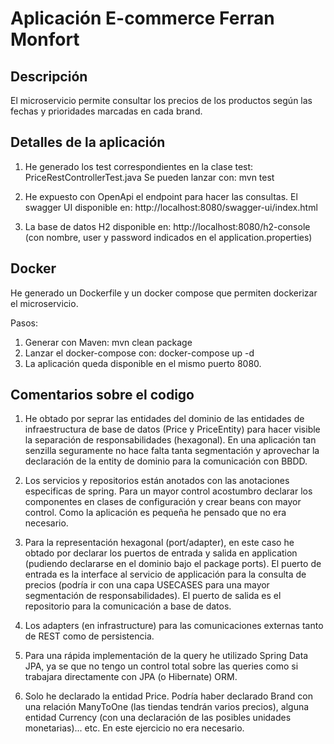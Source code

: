 # Aplicación E-commerce Ferran Monfort

## Descripción

El microservicio permite consultar los precios de los productos según las fechas y prioridades marcadas
en cada brand.


## Detalles de la aplicación

1. He generado los test correspondientes en la clase test: PriceRestControllerTest.java Se pueden lanzar con: mvn test

2. He expuesto con OpenApi el endpoint para hacer las consultas. El swagger UI disponible en: http://localhost:8080/swagger-ui/index.html

3. La base de datos H2 disponible en: http://localhost:8080/h2-console (con nombre, user y password indicados en el application.properties)

## Docker

He generado un Dockerfile y un docker compose que permiten dockerizar el microservicio.

Pasos:

1. Generar con Maven: mvn clean package
2. Lanzar el docker-compose con: docker-compose up -d
3. La aplicación queda disponible en el mismo puerto 8080.


## Comentarios sobre el codigo

1. He obtado por seprar las entidades del dominio de las entidades de infraestructura de base de datos (Price y PriceEntity)
para hacer visible la separación de responsabilidades (hexagonal). En una aplicación tan senzilla seguramente no hace falta
tanta segmentación y aprovechar la declaración de la entity de dominio para la comunicación con BBDD.

2. Los servicios y repositorios están anotados con las anotaciones especificas de spring. Para un mayor control acostumbro declarar 
los componentes en clases de configuración y crear beans con mayor control. Como la aplicación es pequeña he pensado que no era necesario.

3. Para la representación hexagonal (port/adapter), en este caso he obtado por declarar los puertos de entrada y salida
en application (pudiendo declararse en el dominio bajo el package ports). El puerto de entrada es la interface al servicio de applicación
para la consulta de precios (podría ir con una capa USECASES para una mayor segmentación de responsabilidades). El puerto de salida es el repositorio
para la comunicación a base de datos.

4. Los adapters (en infrastructure) para las comunicaciones externas tanto de REST como de persistencia.

5. Para una rápida implementación de la query he utilizado Spring Data JPA, ya se que no tengo un control total sobre las queries como
si trabajara directamente con JPA (o Hibernate) ORM.

6. Solo he declarado la entidad Price. Podría haber declarado Brand con una relación ManyToOne (las tiendas tendrán varios precios),
alguna entidad Currency (con una declaración de las posibles unidades monetarias)... etc. En este ejercicio no era necesario.


